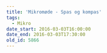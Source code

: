 ```yaml
---
title: 'Mikromøde - Spas og kompas'
tags:
  - Mikro
date_start: 2016-03-03T16:00:00
date_end: 2016-03-03T17:30:00
old_id: 5866
---
```

